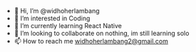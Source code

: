 - 👋 Hi, I’m @widhoherlambang
- 👀 I’m interested in Coding
- 🌱 I’m currently learning React Native
- 💞️ I’m looking to collaborate on nothing, im still learning solo
- 📫 How to reach me widhoherlambang2@gmail.com

<!---
widhoherlambang/widhoherlambang is a ✨ special ✨ repository because its `README.md` (this file) appears on your GitHub profile.
You can click the Preview link to take a look at your changes.
--->
